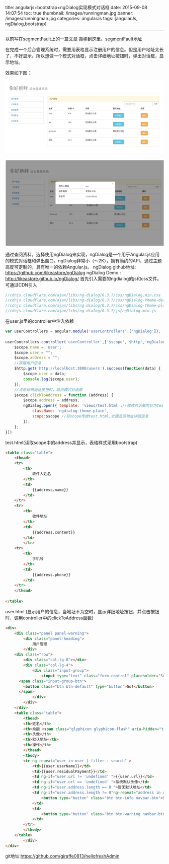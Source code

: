 title: angularjs+bootstrap+ngDialog实现模式对话框
date: 2015-09-08 14:07:54
toc: true
thumbnail: /images/runningman.jpg
banner: /images/runningman.jpg
categories: angularJs
tags: [angularJs, ngDialog,bootstrap]

---

以前写在segmentFault上的一篇文章 搬移到这里。[segmentFault地址](http://segmentfault.com/a/1190000003721467)

在完成一个后台管理系统时，需要用表格显示注册用户的信息。但是用户地址太长了，不好显示。所以想做一个模式对话框，点击详细地址按钮时，弹出对话框，显示地址。
<!--more-->
效果如下图：

![图片描述][1]


![图片描述][2]


  [1]: /images/1.jpg
  [2]: /images/2.jpg

通过查阅资料，选择使用ngDialog来实现，ngDialog是一个用于Angular.js应用的模式对话框和弹出窗口。ngDialog非常小（〜2K），拥有简约的API，通过主题高度可定制的，具有唯一的依赖Angular.js。
ngDialog github地址:   https://github.com/likeastore/ngDialog
ngDialog Demo : http://likeastore.github.io/ngDialog/
首先引入需要的ngdialog的js和css文件。
可通过CDN引入

```javascript
//cdnjs.cloudflare.com/ajax/libs/ng-dialog/0.3.7/css/ngDialog.min.css  
//cdnjs.cloudflare.com/ajax/libs/ng-dialog/0.3.7/css/ngDialog-theme-default.min.css  
//cdnjs.cloudflare.com/ajax/libs/ng-dialog/0.3.7/css/ngDialog-theme-plain.min.css  
//cdnjs.cloudflare.com/ajax/libs/ng-dialog/0.3.7/js/ngDialog.min.js  
```
在user.js里的controller中注入依赖

```javascript
var userControllers = angular.module('userControllers',['ngDialog']);  
  
userControllers.controller('userController',['$scope','$http','ngDialog',function($scope,$http, ngDialog){  
    $scope.name = 'user';  
    $scope.user = "";  
    $scope.address = "";  
    //获取用户信息  
    $http.get('http://localhost:3000/users').success(function(data) {  
        $scope.user = data;  
        console.log($scope.user);  
    });  
    //点击详细地址按钮时，跳出模式对话框  
    $scope.clickToAddress = function (address) {  
        $scope.address = address;  
        ngDialog.open({ template: 'views/test.html',//模式对话框内容为test.html  
            className: 'ngdialog-theme-plain',  
            scope:$scope //将scope传给test.html,以便显示地址详细信息  
        });  
    };  
}]) 
```

test.html(读取scope中的address并显示，表格样式采用bootstrap)


```html
<table class="table">  
    <thead>  
    <tr>  
        <th>  
            收件人姓名  
        </th>  
        <td>  
            {{address.name}}  
        </td>  
    </tr>  
    <tr>  
        <th>  
            收件地址  
        </th>  
        <td>  
            {{address.content}}  
        </td>  
        </tr>  
    <tr>  
        <th>  
            手机号  
        </th>  
        <td>  
            {{address.phone}}  
        </td>  
    </tr>  
    </thead>  
  
</table>  
```

user.html (显示用户的信息，当地址不为空时，显示详细地址按钮，并点击按钮时，调用controller中的clickToAddress函数)

```html
<div>  
    <div class="panel panel-warning">  
        <div class="panel-heading">  
            用户管理  
        </div>  
    <div class="row">  
        <div class="col-lg-8"></div>  
        <div class="col-lg-4">  
            <div class="input-group">  
                <input type="text" class="form-control" placeholder="Search for..." ng-model='search'>  
      <span class="input-group-btn">  
        <button class="btn btn-default" type="button">Go!</button>  
      </span>  
            </div>  
        </div>  
    </div>  
    <table class="table">  
        <thead>  
        <th>姓名</th>  
        <th>余额 <span class="glyphicon glyphicon-flash" aria-hidden="true"> </span></th>  
        <th>头像</th>  
        <th>默认地址</th>  
        <th>操作</th>  
        </thead>  
        <tbody>  
        <tr ng-repeat="user in user | filter : search" >  
            <td>{{user.userName}}</td>  
            <td>{{user.residualPayment}}</td>  
            <td ng-if="user.url != 'undefined' ">{{user.url}}</td>  
            <td ng-if="user.url == 'undefined' ">系统默认头像</td>  
            <td ng-if="user.address.length == 0 ">暂无默认地址</td>  
            <td ng-if="user.address.length != 0"ng-repeat="address in user.address " ng-click="clickToAddress(address)">  
                <button type="button" class="btn btn-info navbar-btn">详细地址</button>  
            </td>  
            <td>  
                <button type="button" class="btn btn-warning navbar-btn" ng-click="remove(user._id)">删除</button>  
            </td>  
        </tr>  
        </tbody>  
    </table>  
        </div>  
</div>  
```

git地址:https://github.com/giraffe0813/hellofreshAdmin
